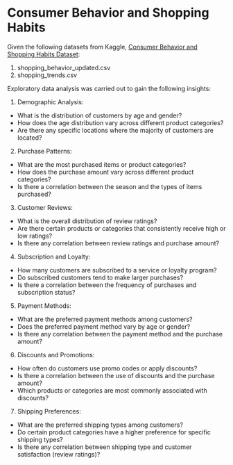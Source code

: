 # Consumer Behavior and Shopping Habits

Given the following datasets from Kaggle, [Consumer Behavior and Shopping Habits Dataset](https://www.kaggle.com/datasets/zeesolver/consumer-behavior-and-shopping-habits-dataset?resource=download):
1. shopping_behavior_updated.csv
2. shopping_trends.csv

Exploratory data analysis was carried out to gain the following insights:

1. Demographic Analysis:
* What is the distribution of customers by age and gender?
* How does the age distribution vary across different product categories?
* Are there any specific locations where the majority of customers are located?

2. Purchase Patterns:
* What are the most purchased items or product categories?
* How does the purchase amount vary across different product categories?
* Is there a correlation between the season and the types of items purchased?

3. Customer Reviews:
* What is the overall distribution of review ratings?
* Are there certain products or categories that consistently receive high or low ratings?
* Is there any correlation between review ratings and purchase amount?

4. Subscription and Loyalty:
* How many customers are subscribed to a service or loyalty program?
* Do subscribed customers tend to make larger purchases?
* Is there a correlation between the frequency of purchases and subscription status?

5. Payment Methods:
* What are the preferred payment methods among customers?
* Does the preferred payment method vary by age or gender?
* Is there any correlation between the payment method and the purchase amount?

6. Discounts and Promotions:
* How often do customers use promo codes or apply discounts?
* Is there a correlation between the use of discounts and the purchase amount?
* Which products or categories are most commonly associated with discounts?

7. Shipping Preferences:
* What are the preferred shipping types among customers?
* Do certain product categories have a higher preference for specific shipping types?
* Is there any correlation between shipping type and customer satisfaction (review ratings)?